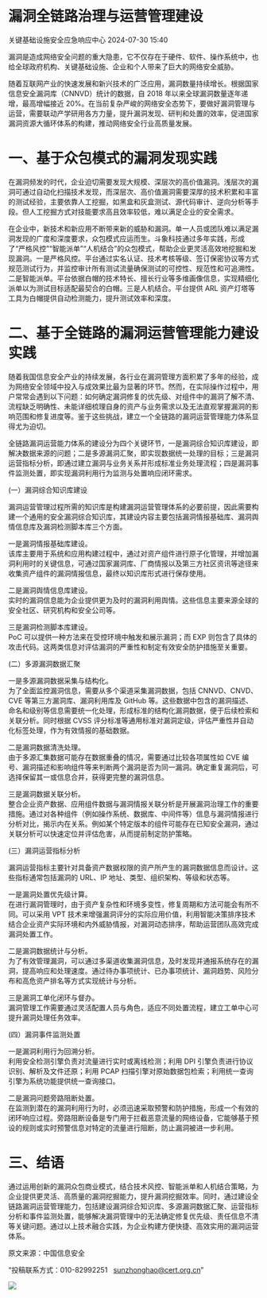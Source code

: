 #  漏洞全链路治理与运营管理建设   
 关键基础设施安全应急响应中心   2024-07-30 15:40  
  
漏洞是造成网络安全问题的重大隐患，它不仅存在于硬件、软件、操作系统中，也给全球政府机构、关键基础设施、企业和个人带来了巨大的网络安全威胁。  
  
随着互联网产业的快速发展和新兴技术的广泛应用，漏洞数量持续增长。根据国家信息安全漏洞库（CNNVD）统计的数据，自 2018 年以来全球漏洞数量逐年递增，最高增幅接近 20%。在当前复杂严峻的网络安全态势下，要做好漏洞管理与运营，需要联动产学研用各方力量，提升漏洞发现、研判和处置的效率，促进国家漏洞资源大循环体系的构建，推动网络安全行业高质量发展。  
# 一、基于众包模式的漏洞发现实践  
  
在漏洞频发的时代，企业迫切需要发现大规模、深层次的高价值漏洞。浅层次的漏洞可通过自动化扫描技术发现，而深层次、高价值漏洞需要深厚的技术积累和丰富的测试经验，主要依靠人工挖掘，如黑盒和灰盒测试、源代码审计、逆向分析等手段。但人工挖掘方式对技能要求高且效率较低，难以满足企业的安全需求。  
  
在企业中，新技术和新应用不断带来新的威胁和漏洞。单一人员或团队难以满足漏洞发现的广度和深度要求，众包模式应运而生。斗象科技通过多年实践，形成了“严格风控”“智能派单”“人机结合”的众包模式，帮助企业更灵活高效地挖掘和发现漏洞。一是严格风控。平台通过实名认证、技术考核等级、签订保密协议等方式规范测试行为，并监控审计所有测试流量确保测试的可控性、规范性和可追溯性。二是智能派单。平台依据白帽的技术特长、擅长行业等多维画像信息，实现精细化派单以为测试目标适配最契合的白帽。三是人机结合。平台提供 ARL 资产灯塔等工具为白帽提供自动检测能力，提升测试效率和深度。  
# 二、基于全链路的漏洞运营管理能力建设实践  
  
随着我国信息安全产业的持续发展，各行业在漏洞管理方面积累了多年的经验，成为网络安全领域中投入与成效果比最为显著的环节。然而，在实际操作过程中，用户常常会遇到以下问题：如何确定漏洞修复的优先级、对组件中的漏洞了解不清、流程缺乏明确性、未能详细梳理自身的资产与业务需求以及无法直观掌握漏洞的影响范围和修复进度等。鉴于这些挑战，建立一个全链路的漏洞运营管理能力体系显得尤为迫切。  
  
全链路漏洞运营能力体系的建设分为四个关键环节，一是漏洞综合知识库建设，即解决数据来源的问题；二是多源漏洞汇聚，即实现数据统一处理的目标；三是漏洞运营指标分析，即通过建立漏洞与业务关系并形成标准业务处理流程；四是漏洞事件监测处置，即实现漏洞利用行为监测与处置响应闭环需求。  
  
(一）漏洞综合知识库建设  
  
漏洞运营管理过程所需的知识库是构建漏洞运营管理体系的必要前提，因此需要构建一个通用的安全漏洞综合知识库，其建设内容主要包括漏洞情报基础库、漏洞舆情信息库及漏洞检测脚本库三个方面。  
  
一是漏洞情报基础库建设。  
该库主要用于系统和应用构建过程中，通过对资产组件进行原子化管理，并增加漏洞利用时的关键信息，可通过国家漏洞库、厂商情报以及第三方社区资讯等途径来收集资产组件的漏洞情报信息，最终以知识库形式进行保存使用。  
  
二是漏洞舆情信息库建设。  
实时的漏洞信息能为企业提供更为及时的漏洞利用舆情。这些信息主要来源全球的安全社区、研究机构和安全公司等。  
  
三是漏洞检测脚本库建设。  
PoC 可以提供一种方法来在受控环境中触发和展示漏洞；而 EXP 则包含了具体的攻击代码。这两类信息对评估漏洞的严重性和制定有效安全防护措施至关重要。  
  
(二）多源漏洞数据汇聚  
  
一是多源漏洞数据采集与结构化。  
为了全面监控漏洞信息，需要从多个渠道采集漏洞数据，包括 CNNVD、CNVD、CVE 等第三方漏洞库、漏洞利用库及 GitHub 等。这些数据中包含的漏洞描述、命名和级别等信息需要统一化处理，形成标准的结构化漏洞数据，便于后续检索和关联分析。同时根据 CVSS 评分标准等通用标准对漏洞定级，评估严重性并自动化标签处理，作为有效情报的基础数据。  
  
二是漏洞数据清洗处理。  
由于多源汇集数据可能存在数据重叠的情况，需要通过比较各项属性如 CVE 编号、漏洞描述和影响组件等来判断两个漏洞是否为同一漏洞。确定重复漏洞后，可选择保留其一或信息合并，获得更完整的漏洞信息。  
  
三是漏洞数据关联分析。  
整合企业资产数据、应用组件数据与漏洞情报关联分析是开展漏洞治理工作的重要措施。通过对各种组件（例如操作系统、数据库、中间件等）信息与漏洞情报进行分析对比，揭示内在关系。例如某个特定版本的组件可能存在已知安全漏洞，通过关联分析可以快速定位并评估危害，从而提前制定防护策略。  
  
(三）漏洞运营指标分析  
  
漏洞运营指标主要针对具备资产数据权限的资产所产生的漏洞数据信息而设计。这些指标通常包括漏洞的 URL、IP 地址、类型、组织架构、等级和状态等。  
  
一是漏洞处置优先级计算。  
在进行漏洞管理时，由于资产复杂性和环境多变性，修复周期和方法可能会有所不同。可以采用 VPT 技术来增强漏洞评分的实际应用价值，利用智能决策排序技术结合企业资产实际环境和内外威胁情报，对漏洞动态排序，帮助运营团队高效完成漏洞处置工作。  
  
二是漏洞数据统计与分析。  
为了有效管理漏洞，可以通过多渠道收集漏洞信息，及时发现并通报系统存在的漏洞，提高响应和处理速度。通过待办事项统计、已办事项统计、漏洞趋势、风险分布和高危资产排名等方式实现统计与分析。  
  
三是漏洞工单化闭环与督办。  
漏洞管理工作需要通过灵活配置人员与角色，适应不同处置流程，建立工单中心可提升漏洞处理任务效率。  
  
(四）漏洞事件监测处置  
  
一是漏洞利用行为回溯分析。  
利用安全检测引擎负责对流量进行实时或离线检测；利用 DPI 引擎负责进行协议识别、解析及文件还原；利用 PCAP 扫描引擎对原始数据包检索；利用统一查询引擎为系统功能提供统一查询接口。  
  
二是漏洞问题旁路阻断处置。  
在监测到潜在的漏洞利用行为时，必须迅速采取预警和防护措施，形成一个有效的闭环响应过程。旁路阻断设备是专门用于拦截恶意流量的网络设备，它能够基于预设的规则或实时预警信息对特定的流量进行阻断，防止漏洞被进一步利用。  
# 三、结语  
  
通过运用创新的漏洞众包商业模式，结合技术风控、智能派单和人机结合策略，为企业提供更灵活、高质量的漏洞挖掘能力，提升漏洞挖掘效率。同时，通过建设全链路漏洞运营管理能力，包括建设漏洞综合知识库、多源漏洞数据汇聚、运营指标分析和事件监测处置，能够解决漏洞管理中的无法确定修复优先级、责任信息不清等关键问题。通过以上技术融合实践，为企业构建方便快捷、高效实用的漏洞运营体系。  
  
  
  
原文来源：中国信息安全  
  
“投稿联系方式：010-82992251   sunzhonghao@cert.org.cn”  
  
![](https://mmbiz.qpic.cn/sz_mmbiz_jpg/iaz5iaQYxGogvC8qicuLNlkT5ibJnwu1leQiabRVqFk4Sb3q1fqrDhicLBNAqVY4REuTetY1zBYuUdic0nVhZR4FHpAfg/640?wx_fmt=other&wxfrom=5&wx_lazy=1&wx_co=1&tp=webp "")  
  
  
